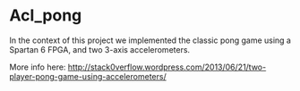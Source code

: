 Acl_pong
========

In the context of this project we implemented the classic pong game using a Spartan 6 FPGA, and two 3-axis accelerometers.



More info here: http://stack0verflow.wordpress.com/2013/06/21/two-player-pong-game-using-accelerometers/
